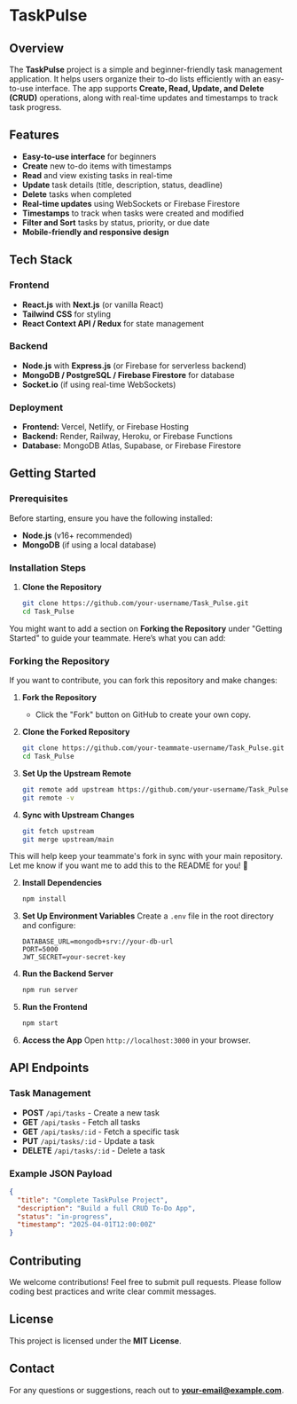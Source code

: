 # TaskPulse

## Overview

The **TaskPulse** project is a simple and beginner-friendly task management application. It helps users organize their to-do lists efficiently with an easy-to-use interface. The app supports **Create, Read, Update, and Delete (CRUD)** operations, along with real-time updates and timestamps to track task progress.

## Features

- **Easy-to-use interface** for beginners
- **Create** new to-do items with timestamps
- **Read** and view existing tasks in real-time
- **Update** task details (title, description, status, deadline)
- **Delete** tasks when completed
- **Real-time updates** using WebSockets or Firebase Firestore
- **Timestamps** to track when tasks were created and modified
- **Filter and Sort** tasks by status, priority, or due date
- **Mobile-friendly and responsive design**

## Tech Stack

### Frontend

- **React.js** with **Next.js** (or vanilla React)
- **Tailwind CSS** for styling
- **React Context API / Redux** for state management

### Backend

- **Node.js** with **Express.js** (or Firebase for serverless backend)
- **MongoDB / PostgreSQL / Firebase Firestore** for database
- **Socket.io** (if using real-time WebSockets)

### Deployment

- **Frontend:** Vercel, Netlify, or Firebase Hosting
- **Backend:** Render, Railway, Heroku, or Firebase Functions
- **Database:** MongoDB Atlas, Supabase, or Firebase Firestore

## Getting Started

### Prerequisites

Before starting, ensure you have the following installed:

- **Node.js** (v16+ recommended)
- **MongoDB** (if using a local database)

### Installation Steps

1. **Clone the Repository**

   ```bash
   git clone https://github.com/your-username/Task_Pulse.git
   cd Task_Pulse
   ```

You might want to add a section on **Forking the Repository** under "Getting Started" to guide your teammate. Here’s what you can add:  

### Forking the Repository  
If you want to contribute, you can fork this repository and make changes:  

1. **Fork the Repository**  
   - Click the "Fork" button on GitHub to create your own copy.  

2. **Clone the Forked Repository**  
   ```bash
   git clone https://github.com/your-teammate-username/Task_Pulse.git
   cd Task_Pulse
   ```  

3. **Set Up the Upstream Remote**  
   ```bash
   git remote add upstream https://github.com/your-username/Task_Pulse.git
   git remote -v
   ```  

4. **Sync with Upstream Changes**  
   ```bash
   git fetch upstream  
   git merge upstream/main  
   ```  

This will help keep your teammate's fork in sync with your main repository. Let me know if you want me to add this to the README for you! 🚀

2. **Install Dependencies**

   ```bash
   npm install
   ```

3. **Set Up Environment Variables**
   Create a `.env` file in the root directory and configure:

   ```env
   DATABASE_URL=mongodb+srv://your-db-url
   PORT=5000
   JWT_SECRET=your-secret-key
   ```

4. **Run the Backend Server**

   ```bash
   npm run server
   ```

5. **Run the Frontend**

   ```bash
   npm start
   ```

6. **Access the App**
   Open `http://localhost:3000` in your browser.

## API Endpoints

### Task Management

- **POST** `/api/tasks` - Create a new task
- **GET** `/api/tasks` - Fetch all tasks
- **GET** `/api/tasks/:id` - Fetch a specific task
- **PUT** `/api/tasks/:id` - Update a task
- **DELETE** `/api/tasks/:id` - Delete a task

### Example JSON Payload

```json
{
  "title": "Complete TaskPulse Project",
  "description": "Build a full CRUD To-Do App",
  "status": "in-progress",
  "timestamp": "2025-04-01T12:00:00Z"
}
```

## Contributing

We welcome contributions! Feel free to submit pull requests. Please follow coding best practices and write clear commit messages.

## License

This project is licensed under the **MIT License**.

## Contact

For any questions or suggestions, reach out to **[your-email@example.com](mailto:cobbyfranky@outlook.com)**.

